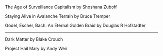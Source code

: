 The Age of Surveillance Capitalism by Shoshana Zuboff

Staying Alive in Avalanche Terrain by Bruce Tremper

Gödel, Escher, Bach: An Eternal Golden Braid by Douglas R Hofstadter

---

Dark Matter by Blake Crouch

Project Hail Mary by Andy Weir

